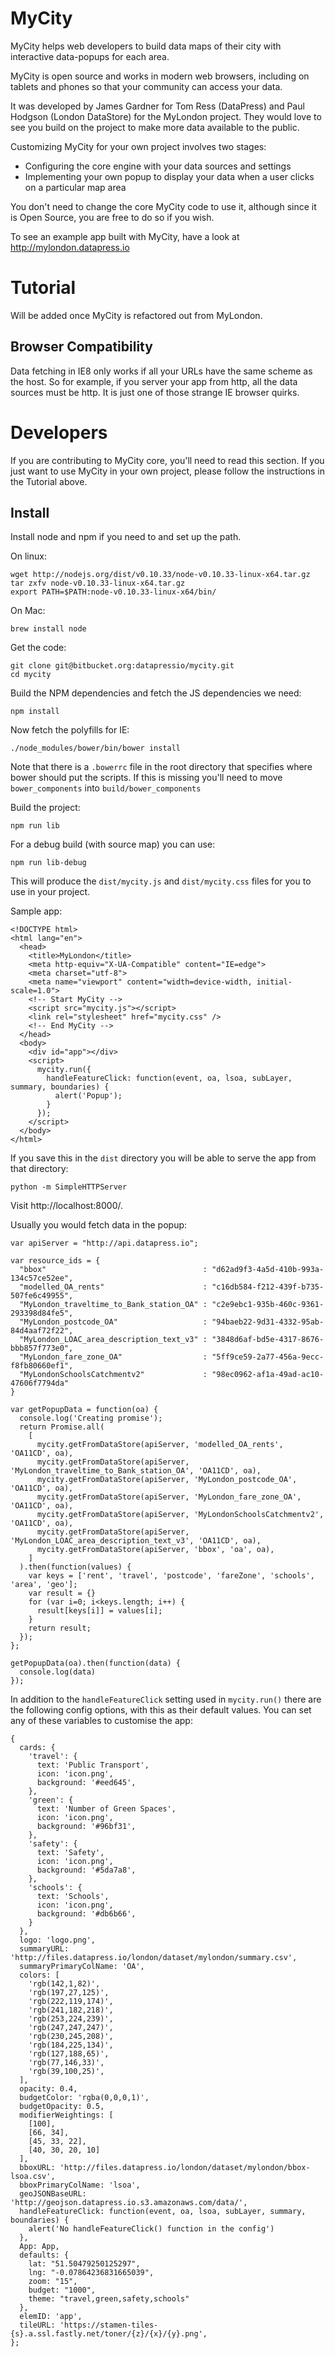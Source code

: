 MyCity
======

MyCity helps web developers to build data maps of their city with interactive
data-popups for each area.

MyCity is open source and works in modern web browsers, including on tablets
and phones so that your community can access your data.

It was developed by James Gardner for Tom Ress (DataPress) and Paul Hodgson
(London DataStore) for the MyLondon project. They would love to see you build
on the project to make more data available to the public.

Customizing MyCity for your own project involves two stages:

* Configuring the core engine with your data sources and settings
* Implementing your own popup to display your data when a user clicks
  on a particular map area

You don't need to change the core MyCity code to use it, although since it is
Open Source, you are free to do so if you wish.

To see an example app built with MyCity, have a look at
http://mylondon.datapress.io

Tutorial
========

Will be added once MyCity is refactored out from MyLondon.

Browser Compatibility
---------------------

Data fetching in IE8 only works if all your URLs have the same scheme as the
host. So for example, if you server your app from http, all the data sources
must be http. It is just one of those strange IE browser quirks.

Developers
==========

If you are contributing to MyCity core, you'll need to read this section. If
you just want to use MyCity in your own project, please follow the instructions
in the Tutorial above.

Install
-------

Install node and npm if you need to and set up the path.

On linux:

~~~
wget http://nodejs.org/dist/v0.10.33/node-v0.10.33-linux-x64.tar.gz
tar zxfv node-v0.10.33-linux-x64.tar.gz
export PATH=$PATH:node-v0.10.33-linux-x64/bin/
~~~

On Mac:

~~~
brew install node
~~~

Get the code:

~~~
git clone git@bitbucket.org:datapressio/mycity.git
cd mycity
~~~

Build the NPM dependencies and fetch the JS dependencies we need:

~~~
npm install
~~~

Now fetch the polyfills for IE:

~~~
./node_modules/bower/bin/bower install
~~~

Note that there is a `.bowerrc` file in the root directory that specifies where
bower should put the scripts. If this is missing you'll need to move
`bower_components` into `build/bower_components`


Build the project:

~~~
npm run lib
~~~

For a debug build (with source map) you can use:

~~~
npm run lib-debug
~~~

This will produce the `dist/mycity.js` and `dist/mycity.css` files for you to use in your project.

Sample app:

~~~
<!DOCTYPE html>
<html lang="en">
  <head>
    <title>MyLondon</title>
    <meta http-equiv="X-UA-Compatible" content="IE=edge">
    <meta charset="utf-8">
    <meta name="viewport" content="width=device-width, initial-scale=1.0">
    <!-- Start MyCity -->
    <script src="mycity.js"></script>
    <link rel="stylesheet" href="mycity.css" />
    <!-- End MyCity -->
  </head>
  <body>
    <div id="app"></div>
    <script>
      mycity.run({
        handleFeatureClick: function(event, oa, lsoa, subLayer, summary, boundaries) {
          alert('Popup');
        }
      });
    </script>
  </body>
</html>
~~~

If you save this in the `dist` directory you will be able to serve the app from that directory:

~~~
python -m SimpleHTTPServer
~~~

Visit http://localhost:8000/.

Usually you would fetch data in the popup:

~~~
var apiServer = "http://api.datapress.io";

var resource_ids = {
  "bbox"                                   : "d62ad9f3-4a5d-410b-993a-134c57ce52ee",
  "modelled_OA_rents"                      : "c16db584-f212-439f-b735-507fe6c49955",
  "MyLondon_traveltime_to_Bank_station_OA" : "c2e9ebc1-935b-460c-9361-293398d84fe5",
  "MyLondon_postcode_OA"                   : "94baeb22-9d31-4332-95ab-84d4aaf72f22",
  "MyLondon_LOAC_area_description_text_v3" : "3848d6af-bd5e-4317-8676-bbb857f773e0",
  "MyLondon_fare_zone_OA"                  : "5ff9ce59-2a77-456a-9ecc-f8fb80660ef1",
  "MyLondonSchoolsCatchmentv2"             : "98ec0962-af1a-49ad-ac10-47606f7794da"
}

var getPopupData = function(oa) {
  console.log('Creating promise');
  return Promise.all(
    [
      mycity.getFromDataStore(apiServer, 'modelled_OA_rents', 'OA11CD', oa),
      mycity.getFromDataStore(apiServer, 'MyLondon_traveltime_to_Bank_station_OA', 'OA11CD', oa),
      mycity.getFromDataStore(apiServer, 'MyLondon_postcode_OA', 'OA11CD', oa),
      mycity.getFromDataStore(apiServer, 'MyLondon_fare_zone_OA', 'OA11CD', oa),
      mycity.getFromDataStore(apiServer, 'MyLondonSchoolsCatchmentv2', 'OA11CD', oa),
      mycity.getFromDataStore(apiServer, 'MyLondon_LOAC_area_description_text_v3', 'OA11CD', oa),
      mycity.getFromDataStore(apiServer, 'bbox', 'oa', oa),
    ]
  ).then(function(values) {
    var keys = ['rent', 'travel', 'postcode', 'fareZone', 'schools', 'area', 'geo'];
    var result = {}
    for (var i=0; i<keys.length; i++) {
      result[keys[i]] = values[i];
    }
    return result;
  });
};

getPopupData(oa).then(function(data) {
  console.log(data)
});
~~~

In addition to the `handleFeatureClick` setting used in `mycity.run()` there are the following config options, with this as their default values. You can set any of these variables to customise the app:

~~~
{
  cards: {
    'travel': {
      text: 'Public Transport',
      icon: 'icon.png',
      background: '#eed645',
    },
    'green': {
      text: 'Number of Green Spaces',
      icon: 'icon.png',
      background: '#96bf31',
    },
    'safety': {
      text: 'Safety',
      icon: 'icon.png',
      background: '#5da7a8',
    },
    'schools': {
      text: 'Schools',
      icon: 'icon.png',
      background: '#db6b66',
    }
  },
  logo: 'logo.png',
  summaryURL: 'http://files.datapress.io/london/dataset/mylondon/summary.csv',
  summaryPrimaryColName: 'OA',
  colors: [
    'rgb(142,1,82)',
    'rgb(197,27,125)',
    'rgb(222,119,174)',
    'rgb(241,182,218)',
    'rgb(253,224,239)',
    'rgb(247,247,247)',
    'rgb(230,245,208)',
    'rgb(184,225,134)',
    'rgb(127,188,65)',
    'rgb(77,146,33)',
    'rgb(39,100,25)',
  ],
  opacity: 0.4,
  budgetColor: 'rgba(0,0,0,1)',
  budgetOpacity: 0.5,
  modifierWeightings: [
    [100],
    [66, 34],
    [45, 33, 22],
    [40, 30, 20, 10]
  ],
  bboxURL: 'http://files.datapress.io/london/dataset/mylondon/bbox-lsoa.csv',
  bboxPrimaryColName: 'lsoa',
  geoJSONBaseURL: 'http://geojson.datapress.io.s3.amazonaws.com/data/',
  handleFeatureClick: function(event, oa, lsoa, subLayer, summary, boundaries) {
    alert('No handleFeatureClick() function in the config')
  },
  App: App,
  defaults: {
    lat: "51.50479250125297",
    lng: "-0.07864236831665039",
    zoom: "15",
    budget: "1000",
    theme: "travel,green,safety,schools"
  },
  elemID: 'app',
  tileURL: 'https://stamen-tiles-{s}.a.ssl.fastly.net/toner/{z}/{x}/{y}.png',
};
~~~
